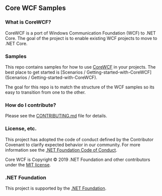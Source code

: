 ## Core WCF Samples

### What is CoreWCF? 

CoreWCF is a port of Windows Communication Foundation (WCF) to .NET Core. The goal of the project is to enable existing WCF projects to move to .NET Core.

### Samples

This repo contains samples for how to use [CoreWCF](../CoreWCF/) in your projects. The best place to get started is [Scenarios / Getting-started-with-CoreWCF](Scenarios / Getting-started-with-CoreWCF).

The goal for this repo is to match the structure of the WCF samples so its easy to transition from one to the other.

### How do I contribute?

Please see the [CONTRIBUTING.md](CONTRIBUTING.md) file for details.

### License, etc.

This project has adopted the code of conduct defined by the Contributor Covenant to clarify expected behavior in our community.
For more information see the [.NET Foundation Code of Conduct](https://dotnetfoundation.org/code-of-conduct).

Core WCF is Copyright &copy; 2019 .NET Foundation and other contributors under the [MIT license](LICENSE).

### .NET Foundation

This project is supported by the [.NET Foundation](https://dotnetfoundation.org).
